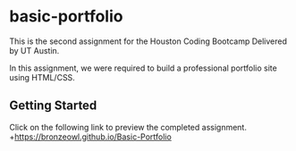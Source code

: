 # basic-portfolio
This is the second assignment for the Houston Coding Bootcamp Delivered by UT Austin.

In this assignment, we were required to build a professional portfolio site using HTML/CSS. 

## Getting Started

Click on the following link to preview the completed assignment. 
+https://bronzeowl.github.io/Basic-Portfolio
